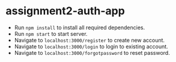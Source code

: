 # assignment2-auth-app

- Run `npm install` to install all required dependencies.
- Run `npm start` to start server.
- Navigate to `localhost:3000/register` to create new account.
- Navigate to `localhost:3000/login` to login to existing account.
- Navigate to `localhost:3000/forgotpassword` to reset password.
